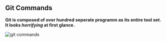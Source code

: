 Git Commands
-----------

**Git is composed of over hundred seperate programm as its entire tool set.
It looks _horrifying_ at first glance.**

![git commands](media/git-commands.png)
